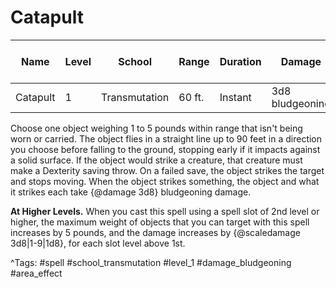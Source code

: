 # Catapult

| Name | Level | School | Range | Duration | Damage | Save DC & Type |
|------|-------|--------|-------|----------|--------|----------------|
| Catapult | 1 | Transmutation | 60 ft. | Instant | 3d8 bludgeoning | - |

Choose one object weighing 1 to 5 pounds within range that isn't being worn or carried. The object flies in a straight line up to 90 feet in a direction you choose before falling to the ground, stopping early if it impacts against a solid surface. If the object would strike a creature, that creature must make a Dexterity saving throw. On a failed save, the object strikes the target and stops moving. When the object strikes something, the object and what it strikes each take {@damage 3d8} bludgeoning damage.

**At Higher Levels.** When you cast this spell using a spell slot of 2nd level or higher, the maximum weight of objects that you can target with this spell increases by 5 pounds, and the damage increases by {@scaledamage 3d8|1-9|1d8}, for each slot level above 1st.

^Tags: #spell #school_transmutation #level_1 #damage_bludgeoning #area_effect
